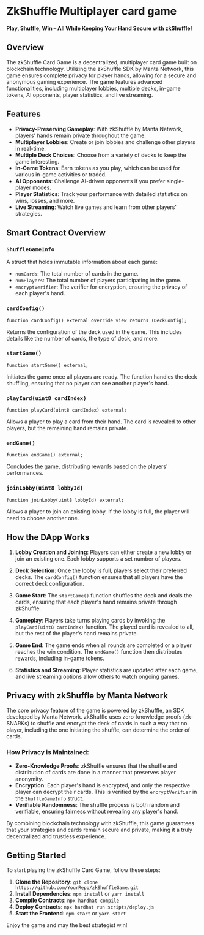 # ZkShuffle Multiplayer card game

**Play, Shuffle, Win – All While Keeping Your Hand Secure with zkShuffle!**

## Overview
The zkShuffle Card Game is a decentralized, multiplayer card game built on blockchain technology. Utilizing the zkShuffle SDK by Manta Network, this game ensures complete privacy for player hands, allowing for a secure and anonymous gaming experience. The game features advanced functionalities, including multiplayer lobbies, multiple decks, in-game tokens, AI opponents, player statistics, and live streaming.

## Features

- **Privacy-Preserving Gameplay**: With zkShuffle by Manta Network, players' hands remain private throughout the game.
- **Multiplayer Lobbies**: Create or join lobbies and challenge other players in real-time.
- **Multiple Deck Choices**: Choose from a variety of decks to keep the game interesting.
- **In-Game Tokens**: Earn tokens as you play, which can be used for various in-game activities or traded.
- **AI Opponents**: Challenge AI-driven opponents if you prefer single-player modes.
- **Player Statistics**: Track your performance with detailed statistics on wins, losses, and more.
- **Live Streaming**: Watch live games and learn from other players' strategies.

## Smart Contract Overview

### `ShuffleGameInfo`
A struct that holds immutable information about each game:
- `numCards`: The total number of cards in the game.
- `numPlayers`: The total number of players participating in the game.
- `encryptVerifier`: The verifier for encryption, ensuring the privacy of each player's hand.

### `cardConfig()`
```solidity
function cardConfig() external override view returns (DeckConfig);
```
Returns the configuration of the deck used in the game. This includes details like the number of cards, the type of deck, and more.

### `startGame()`
```solidity
function startGame() external;
```
Initiates the game once all players are ready. The function handles the deck shuffling, ensuring that no player can see another player's hand.

### `playCard(uint8 cardIndex)`
```solidity
function playCard(uint8 cardIndex) external;
```
Allows a player to play a card from their hand. The card is revealed to other players, but the remaining hand remains private.

### `endGame()`
```solidity
function endGame() external;
```
Concludes the game, distributing rewards based on the players' performances.

### `joinLobby(uint8 lobbyId)`
```solidity
function joinLobby(uint8 lobbyId) external;
```
Allows a player to join an existing lobby. If the lobby is full, the player will need to choose another one.

## How the DApp Works

1. **Lobby Creation and Joining**: Players can either create a new lobby or join an existing one. Each lobby supports a set number of players.

2. **Deck Selection**: Once the lobby is full, players select their preferred decks. The `cardConfig()` function ensures that all players have the correct deck configuration.

3. **Game Start**: The `startGame()` function shuffles the deck and deals the cards, ensuring that each player's hand remains private through zkShuffle.

4. **Gameplay**: Players take turns playing cards by invoking the `playCard(uint8 cardIndex)` function. The played card is revealed to all, but the rest of the player's hand remains private.

5. **Game End**: The game ends when all rounds are completed or a player reaches the win condition. The `endGame()` function then distributes rewards, including in-game tokens.

6. **Statistics and Streaming**: Player statistics are updated after each game, and live streaming options allow others to watch ongoing games.

## Privacy with zkShuffle by Manta Network

The core privacy feature of the game is powered by zkShuffle, an SDK developed by Manta Network. zkShuffle uses zero-knowledge proofs (zk-SNARKs) to shuffle and encrypt the deck of cards in such a way that no player, including the one initiating the shuffle, can determine the order of cards.

### How Privacy is Maintained:

- **Zero-Knowledge Proofs**: zkShuffle ensures that the shuffle and distribution of cards are done in a manner that preserves player anonymity.
- **Encryption**: Each player's hand is encrypted, and only the respective player can decrypt their cards. This is verified by the `encryptVerifier` in the `ShuffleGameInfo` struct.
- **Verifiable Randomness**: The shuffle process is both random and verifiable, ensuring fairness without revealing any player's hand.

By combining blockchain technology with zkShuffle, this game guarantees that your strategies and cards remain secure and private, making it a truly decentralized and trustless experience.

## Getting Started

To start playing the zkShuffle Card Game, follow these steps:

1. **Clone the Repository**: `git clone https://github.com/YourRepo/zkShuffleGame.git`
2. **Install Dependencies**: `npm install` or `yarn install`
3. **Compile Contracts**: `npx hardhat compile`
4. **Deploy Contracts**: `npx hardhat run scripts/deploy.js`
5. **Start the Frontend**: `npm start` or `yarn start`

Enjoy the game and may the best strategist win!